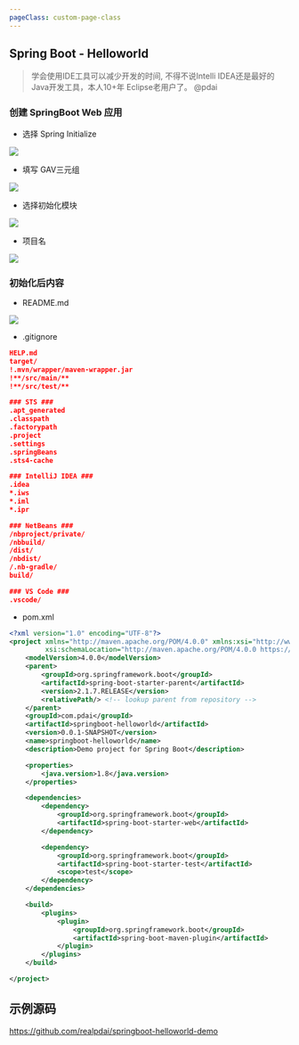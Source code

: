 ```yaml
---
pageClass: custom-page-class
---
```


## Spring Boot - Helloworld

> 学会使用IDE工具可以减少开发的时间, 不得不说Intelli IDEA还是最好的Java开发工具，本人10+年 Eclipse老用户了。 @pdai


### 创建 SpringBoot Web 应用

+ 选择 Spring Initialize

![](/_images/spring/springboot-helloworld-1.png)

+ 填写 GAV三元组

![](/_images/spring/springboot-helloworld-2.png)

+ 选择初始化模块

![](/_images/spring/springboot-helloworld-3.png)

+ 项目名

![](/_images/spring/springboot-helloworld-4.png)

### 初始化后内容

+ README.md

![](/_images/spring/springboot-helloworld-5.png)

+ .gitignore

```json
HELP.md
target/
!.mvn/wrapper/maven-wrapper.jar
!**/src/main/**
!**/src/test/**

### STS ###
.apt_generated
.classpath
.factorypath
.project
.settings
.springBeans
.sts4-cache

### IntelliJ IDEA ###
.idea
*.iws
*.iml
*.ipr

### NetBeans ###
/nbproject/private/
/nbbuild/
/dist/
/nbdist/
/.nb-gradle/
build/

### VS Code ###
.vscode/
```

+ pom.xml

```xml
<?xml version="1.0" encoding="UTF-8"?>
<project xmlns="http://maven.apache.org/POM/4.0.0" xmlns:xsi="http://www.w3.org/2001/XMLSchema-instance"
         xsi:schemaLocation="http://maven.apache.org/POM/4.0.0 https://maven.apache.org/xsd/maven-4.0.0.xsd">
    <modelVersion>4.0.0</modelVersion>
    <parent>
        <groupId>org.springframework.boot</groupId>
        <artifactId>spring-boot-starter-parent</artifactId>
        <version>2.1.7.RELEASE</version>
        <relativePath/> <!-- lookup parent from repository -->
    </parent>
    <groupId>com.pdai</groupId>
    <artifactId>springboot-helloworld</artifactId>
    <version>0.0.1-SNAPSHOT</version>
    <name>springboot-helloworld</name>
    <description>Demo project for Spring Boot</description>

    <properties>
        <java.version>1.8</java.version>
    </properties>

    <dependencies>
        <dependency>
            <groupId>org.springframework.boot</groupId>
            <artifactId>spring-boot-starter-web</artifactId>
        </dependency>

        <dependency>
            <groupId>org.springframework.boot</groupId>
            <artifactId>spring-boot-starter-test</artifactId>
            <scope>test</scope>
        </dependency>
    </dependencies>

    <build>
        <plugins>
            <plugin>
                <groupId>org.springframework.boot</groupId>
                <artifactId>spring-boot-maven-plugin</artifactId>
            </plugin>
        </plugins>
    </build>

</project>
```

## 示例源码

https://github.com/realpdai/springboot-helloworld-demo